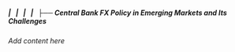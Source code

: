 ##### |   |   |   |   ├── Central Bank FX Policy in Emerging Markets and Its Challenges

*Add content here*